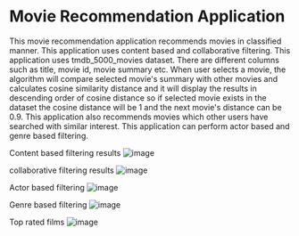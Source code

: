 # Movie Recommendation Application

 This movie recommendation application recommends movies in classified manner. This application uses content based and collaborative filtering.
 This application uses tmdb_5000_movies dataset. There are different columns such as title, movie id, movie summary etc.
 When user selects a movie, the algorithm will compare selected movie's summary with other movies and calculates cosine similarity distance and it will display the results in descending order of cosine distance so if selected movie exists in the dataset the cosine distance will be 1 and the next movie's distance can be 0.9.
 This application also recommends movies which other users have searched with similar interest. This application can perform actor based and genre based filtering.
 
 Content based filtering results
![image](https://github.com/Siddhesh-Patil/repo3/assets/83155673/44f9609a-eae7-4c2f-8f79-862f54792a16)

collaborative filtering results
![image](https://github.com/Siddhesh-Patil/repo3/assets/83155673/78db8a3a-66b9-4cf9-8899-ace1ca5b42df)

Actor based filtering
![image](https://github.com/Siddhesh-Patil/repo3/assets/83155673/3c4699e4-118b-48a4-ac2a-fefcf230b7a9)

Genre based filtering
![image](https://github.com/Siddhesh-Patil/repo3/assets/83155673/648943a9-b390-42ba-b88c-744008392c15)

Top rated films
![image](https://github.com/Siddhesh-Patil/repo3/assets/83155673/2e93c9c7-6b3c-47a1-a1f0-d8a27326edba)


